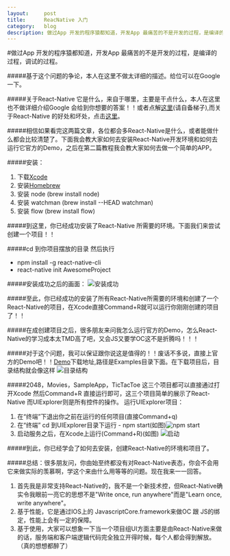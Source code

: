 ```yaml
---
layout:     post
title:      ReacNative 入门
category:   blog
description: 做过App 开发的程序猿都知道，开发App 最痛苦的不是开发的过程，是编译的过程，调试的过程。
---
```

#做过App 开发的程序猿都知道，开发App 最痛苦的不是开发的过程，是编译的过程，调试的过程。

#####基于这个问题的争论，本人在这里不做太详细的描述。给位可以在Google 一下。

#####关于React-Native 它是什么，来自于哪里，主要是干点什么，本人在这里也不做详细介绍Google 会给到你想要的答案！！或者点解[这里](http://facebook.github.io/react/docs/getting-started.html)(请自备梯子),而关于React-Native 的好处和坏处，点击[这里](http://www.zhihu.com/question/27852694)。

#####相信如果看完这两篇文章，各位都会多React-Native是什么，或者能做什么都会比较清楚了。下面我会教大家如何去安装React-Native开发环境和如何去运行它官方的Demo，之后在第二篇教程我会教大家如何去做一个简单的APP。

#####安装：
1. 下载[Xcode](https://developer.apple.com/xcode/downloads/)
2. 安装[Homebrew](http://brew.sh/)
3. 安装 node (brew install node)
4. 安装 watchman (brew install --HEAD watchman)
5. 安装 flow (brew install flow)

#####到这里，你已经成功安装了React-Native 所需要的环境。下面我们来尝试创建一个项目！！

#####cd 到你项目摆放的目录 然后执行
* npm install -g react-native-cli
* react-native init AwesomeProject

#####安装成功之后的画面：
![安装成功](../../../../images/react/1.png)

#####至此，你已经成功的安装了所有React-Native所需要的环境和创建了一个React-Native的项目，在Xcode直接Command+R就可以运行你刚刚创建的项目了！！

#####在成创建项目之后，很多朋友来问我怎么运行官方的Demo，怎么React-Native的学习成本太TMD高了吧，又会JS又要学OC这不是折腾吗！！！

#####对于这个问题，我可以保证跟你说这是值得的！！废话不多说，直接上官方的Demo吧！！[Demo](https://github.com/facebook/react-native)下载地址,路径是Examples目录下面。在下载项目后，目录结构就会像这样
![目录结构](../../../../images/react/2.png)

#####2048，Movies，SampleApp，TicTacToe 这三个项目都可以直接通过打开Xcode 然后Command+R 直接运行即可，这三个项目简单的展示了React-Native 而UIExplorer则是所有控件的操作。
运行UIExplorer项目：

1. 在“终端”下退出你之前在运行的任何项目(直接Command+q)
2. 在“终端” cd 到UIExplorer目录下运行 - npm start(如图)![npm start](../../../../images/react/4.png)
3. 启动服务之后，在Xcode上运行(Command+R)(如图)
![启动](../../../../images/react/3.png)

#####到此，你已经学会了如何去安装，创建React-Native的环境和项目了。

#####总结：很多朋友问，你由始至终都没有对React-Native表态，你会不会用它来做实际的羡慕啊，学这个来由什么用等等的问题。现在我来一一回答。

1. 首先我是非常支持React-Native的，我不是一个新技术控，但React-Native确实令我眼前一亮它的思想不是"Write once, run anywhere"而是"Learn once, write anywhere"。
2. 基于性能，它是通过IOS上的 JavascriptCore.framework来做OC 跟 JS的绑定，性能上会有一定的保障。
3. 基于使用，大家可以想象一下当一个项目组UI方面主要是由React-Native来做的话，服务端和客户端逻辑代码完全独立开得时候，每个人都会得到解放。（真的想想都醉了）